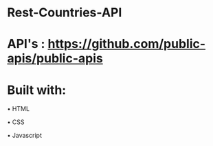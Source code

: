# Rest-Countries-API

# API's : https://github.com/public-apis/public-apis

# Built with:

• HTML

• CSS

• Javascript
